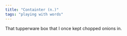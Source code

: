 ```yaml
---
title: "Containter (n.)"
tags: "playing with words"
---
```



<p>That tupperware box that I once kept chopped onions in.</p>
